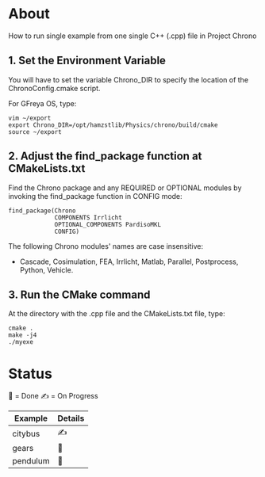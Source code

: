 # About
How to run single example from one single C++ (.cpp) file in Project Chrono

## 1. Set the Environment Variable
You will have to set the variable Chrono_DIR to specify the location of the ChronoConfig.cmake script.

For GFreya OS, type:
```
vim ~/export
export Chrono_DIR=/opt/hamzstlib/Physics/chrono/build/cmake
source ~/export
```

## 2. Adjust the find_package function at CMakeLists.txt
Find the Chrono package and any REQUIRED or OPTIONAL modules by invoking the find_package function in CONFIG mode:

```
find_package(Chrono
             COMPONENTS Irrlicht
             OPTIONAL_COMPONENTS PardisoMKL
             CONFIG)
```

The following Chrono modules' names are case insensitive: 
* Cascade, Cosimulation, FEA, Irrlicht, Matlab, Parallel, Postprocess, Python, Vehicle.

## 3. Run the CMake command
At the directory with the .cpp file and the CMakeLists.txt file, type:
```
cmake .
make -j4
./myexe
```

# Status
:sunflower: = Done
:writing_hand: = On Progress

| Example | Details |
| -------------     | ------------- | 
| citybus           | :writing_hand:
| gears             | :sunflower:
| pendulum          | :sunflower:
